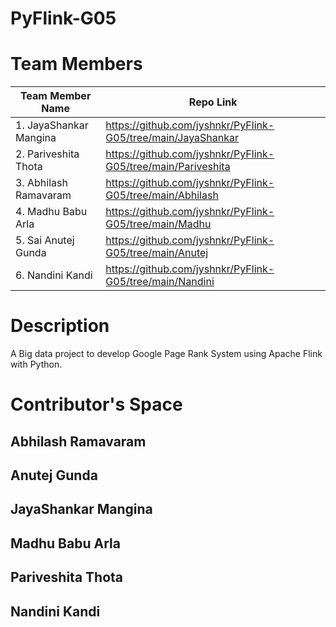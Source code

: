 # PyFlink-G05

# Team Members
| Team Member Name         | Repo Link
| -------------------------|-------------------------|
| 1. JayaShankar Mangina   |https://github.com/jyshnkr/PyFlink-G05/tree/main/JayaShankar                        |
| 2. Pariveshita Thota     |https://github.com/jyshnkr/PyFlink-G05/tree/main/Pariveshita                         |
| 3. Abhilash Ramavaram    |https://github.com/jyshnkr/PyFlink-G05/tree/main/Abhilash                         |
| 4. Madhu Babu Arla       |https://github.com/jyshnkr/PyFlink-G05/tree/main/Madhu                        |
| 5. Sai Anutej Gunda      |https://github.com/jyshnkr/PyFlink-G05/tree/main/Anutej                      |   
| 6. Nandini Kandi         |https://github.com/jyshnkr/PyFlink-G05/tree/main/Nandini                     |

# Description                         
                         
A Big data project to develop Google Page Rank System using Apache Flink with Python.

# Contributor's Space

## Abhilash Ramavaram

## Anutej Gunda

## JayaShankar Mangina

## Madhu Babu Arla

## Pariveshita Thota

## Nandini Kandi
